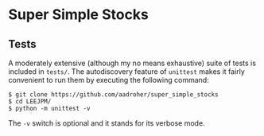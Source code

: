 # Super Simple Stocks

## Tests

A moderately extensive (although my no means exhaustive) suite of tests is included in `tests/`. 
The autodiscovery feature of `unittest` makes it fairly convenient to run them by executing the following command:
 ````
$ git clone https://github.com/aadroher/super_simple_stocks
$ cd LEEJPM/
$ python -m unittest -v
````
The `-v` switch is optional and it stands for its verbose mode.






